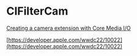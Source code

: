 # CIFilterCam

[Creating a camera extension with Core Media I/O](https://developer.apple.com/documentation/coremediaio/creating_a_camera_extension_with_core_media_i_o)

[https://developer.apple.com/wwdc22/10022](https://developer.apple.com/wwdc22/10022)
